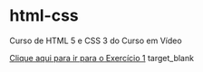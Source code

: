 # html-css
Curso de HTML 5 e CSS 3 do Curso em Vídeo

<a href="https://matheusgomestech.github.io/html-css/ex001">Clique aqui para ir para o Exercício 1</a> target_blank